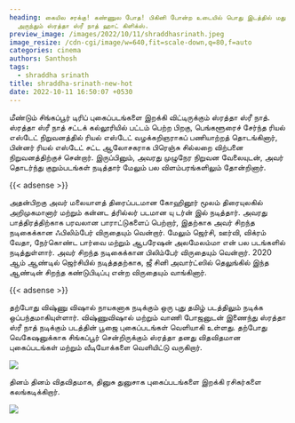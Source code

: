 ```yaml
---
heading: கையில சரக்கு! கண்ணுல போத! பிகினி போன்ற உடையில் பொது இடத்தில் மது
  அருந்தும் ஸ்ரத்தா ஸ்ரீ நாத் ஹாட் கிளிக்ஸ்.
preview_image: /images/2022/10/11/shraddhasrinath.jpeg
image_resize: /cdn-cgi/image/w=640,fit=scale-down,q=80,f=auto
categories: cinema
authors: Santhosh
tags:
  - shraddha srinath
title: shraddha-srinath-new-hot
date: 2022-10-11 16:50:07 +0530
---
```

மீண்டும் சிங்கப்பூர் டிரிப் புகைப்படங்களை இறக்கி விட்டிருக்கும் ஸ்ரத்தா ஸ்ரீ நாத்.
ஸ்ரத்தா ஸ்ரீ நாத் சட்டக் கல்லூரியில் பட்டம் பெற்ற பிறகு, பெங்களூரைச் சேர்ந்த ரியல் எஸ்டேட் நிறுவனத்தில் ரியல் எஸ்டேட் வழக்கறிஞராகப் பணியாற்றத் தொடங்கினார், பின்னர் ரியல் எஸ்டேட் சட்ட ஆலோசகராக பிரெஞ்சு சில்லறை விற்பனை நிறுவனத்திற்குச் சென்றார். இருப்பினும், அவரது முழுநேர நிறுவன வேலையுடன், அவர் தொடர்ந்து குறும்படங்கள் நடித்தார் மேலும் பல விளம்பரங்களிலும் தோன்றினார்.

{{< adsense >}}


அதன்பிறகு அவர் மலையாளத் திரைப்படமான கோஹினூர் மூலம் திரையுலகில் அறிமுகமானார் மற்றும் கன்னட த்ரில்லர் படமான யு டர்ன்  இல் நடித்தார். அவரது பாத்திரத்திற்காக பரவலான பாராட்டுகளைப் பெற்றார், இதற்காக அவர் சிறந்த நடிகைக்கான ஃபிலிம்பேர் விருதையும் வென்றார். மேலும் ஜெர்சி, ஊர்வி, விக்ரம் வேதா, நேர்கொண்ட பார்வை மற்றும் ஆபரேஷன் அலமேலம்மா என் பல படங்களில் நடித்துள்ளார். அவர் சிறந்த நடிகைக்கான பிலிம்பேர் விருதையும் வென்றார்.  2020 ஆம் ஆண்டில் ஜெர்சியில் நடித்ததற்காக, ஜீ சினி அவார்ட்ஸில் தெலுங்கில் இந்த ஆண்டின் சிறந்த கண்டுபிடிப்பு என்ற விருதையும் வாங்கினார்.

{{< adsense >}}


தற்போது விஷ்ணு விஷால் நாயகனாக நடிக்கும் ஒரு புது தமிழ் படத்திலும் நடிக்க ஒப்பந்தமாகியுள்ளார். விஷ்ணுவிஷால் மற்றும் வாணி போஜனுடன் இணைந்து ஸ்ரத்தா ஸ்ரீ நாத் நடிக்கும் படத்தின் பூஜை புகைப்படங்கள் வெளியாகி உள்ளது. தற்போது வெகேஷனுக்காக சிங்கப்பூர் சென்றிருக்கும் ஸ்ரத்தா தனது விதவிதமான புகைப்படங்கள் மற்றும் வீடியோக்களை வெளியிட்டு வருகிறார். 

![](/images/2022/10/11/shraddha-srinath-new-hot.jpeg)

தினம் தினம் விதவிதமாக, தினுசு துனுசாக புகைப்படங்களை இறக்கி ரசிகர்களை கலங்கடிக்கிறார்.

![](/images/2022/10/11/shraddha-srinath-new-hot2.jpeg)